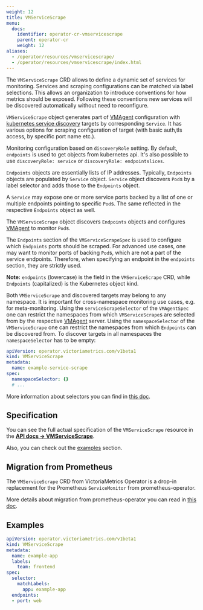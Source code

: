 ```yaml
---
weight: 12
title: VMServiceScrape
menu:
  docs:
    identifier: operator-cr-vmservicescrape
    parent: operator-cr
    weight: 12
aliases:
  - /operator/resources/vmservicescrape/
  - /operator/resources/vmservicescrape/index.html
---
```

The `VMServiceScrape` CRD allows to define a dynamic set of services for monitoring. Services
and scraping configurations can be matched via label selections. This allows an organization to introduce conventions
for how metrics should be exposed. Following these conventions new services will be discovered automatically without
need to reconfigure.

`VMServiceScrape` object generates part of [VMAgent](https://docs.victoriametrics.com/operator/resources/vmagent) configuration with 
[kubernetes service discovery](https://docs.victoriametrics.com/sd_configs#kubernetes_sd_configs) targets by corresponding `Service`.
It has various options for scraping configuration of target (with basic auth,tls access, by specific port name etc.).

Monitoring configuration based on  `discoveryRole` setting. By default, `endpoints` is used to get objects from kubernetes api.
It's also possible to use `discoveryRole: service` or `discoveryRole: endpointslices`.

`Endpoints` objects are essentially lists of IP addresses.
Typically, `Endpoints` objects are populated by `Service` object. `Service` object discovers `Pod`s by a label
selector and adds those to the `Endpoints` object.

A `Service` may expose one or more service ports backed by a list of one or multiple endpoints pointing to
specific `Pod`s. The same reflected in the respective `Endpoints` object as well.

The `VMServiceScrape` object discovers `Endpoints` objects and configures [VMAgent](https://docs.victoriametrics.com/operator/resources/vmagent) to monitor `Pod`s.

The `Endpoints` section of the `VMServiceScrapeSpec` is used to configure which `Endpoints` ports should be scraped.
For advanced use cases, one may want to monitor ports of backing `Pod`s, which are not a part of the service endpoints.
Therefore, when specifying an endpoint in the `endpoints` section, they are strictly used.

**Note:** `endpoints` (lowercase) is the field in the `VMServiceScrape` CRD, while `Endpoints` (capitalized) is the Kubernetes object kind.

Both `VMServiceScrape` and discovered targets may belong to any namespace. It is important for cross-namespace monitoring
use cases, e.g. for meta-monitoring. Using the `serviceScrapeSelector` of the `VMAgentSpec`
one can restrict the namespaces from which `VMServiceScrape`s are selected from by the respective [VMAgent](https://docs.victoriametrics.com/operator/resources/vmagent) server.
Using the `namespaceSelector` of the `VMServiceScrape` one can restrict the namespaces from which `Endpoints` can be
discovered from. To discover targets in all namespaces the `namespaceSelector` has to be empty:

```yaml
apiVersion: operator.victoriametrics.com/v1beta1
kind: VMServiceScrape
metadata:
  name: example-service-scrape
spec:
  namespaceSelector: {}
  # ...
```

More information about selectors you can find in [this doc](https://docs.victoriametrics.com/operator/resources/vmagent#scraping).

## Specification

You can see the full actual specification of the `VMServiceScrape` resource in
the **[API docs -> VMServiceScrape](https://docs.victoriametrics.com/operator/api#vmservicescrape)**.

Also, you can check out the [examples](#examples) section.

## Migration from Prometheus

The `VMServiceScrape` CRD from VictoriaMetrics Operator is a drop-in replacement 
for the Prometheus `ServiceMonitor` from prometheus-operator.

More details about migration from prometheus-operator you can read in [this doc](https://docs.victoriametrics.com/operator/migration).

## Examples

```yaml
apiVersion: operator.victoriametrics.com/v1beta1
kind: VMServiceScrape
metadata:
  name: example-app
  labels:
    team: frontend
spec:
  selector:
    matchLabels:
      app: example-app
  endpoints:
  - port: web
```
